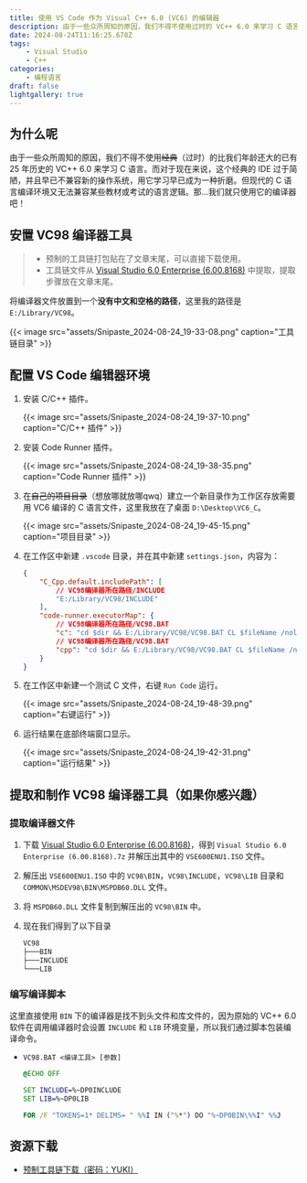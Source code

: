 ```yaml
---
title: 使用 VS Code 作为 Visual C++ 6.0 (VC6) 的编辑器
description: 由于一些众所周知的原因，我们不得不使用过时的 VC++ 6.0 来学习 C 语言，那我们就只使用它的编译器吧！
date: 2024-08-24T11:16:25.678Z
tags:
    - Visual Studio
    - C++
categories:
    - 编程语言
draft: false
lightgallery: true
---
```


## 为什么呢

由于一些众所周知的原因，我们不得不使用~~经典~~（过时）的比我们年龄还大的已有 25 年历史的 VC++ 6.0 来学习 C 语言。而对于现在来说，这个经典的 IDE 过于简陋，并且早已不兼容新的操作系统，用它学习早已成为一种折磨。但现代的 C 语言编译环境又无法兼容某些教材或考试的语言逻辑。那…我们就只使用它的编译器吧！

## 安置 VC98 编译器工具

> - 预制的工具链打包贴在了文章末尾，可以直接下载使用。
> - 工具链文件从 [Visual Studio 6.0 Enterprise (6.00.8168)](https://winworldpc.com/product/microsoft-visual-stu/60) 中提取，提取步骤放在文章末尾。

将编译器文件放置到一个**没有中文和空格的路径**，这里我的路径是 `E:/Library/VC98`。

{{< image src="assets/Snipaste_2024-08-24_19-33-08.png" caption="工具链目录" >}}

## 配置 VS Code 编辑器环境

1. 安装 C/C++ 插件。

    {{< image src="assets/Snipaste_2024-08-24_19-37-10.png" caption="C/C++ 插件" >}}

2. 安装 Code Runner 插件。

    {{< image src="assets/Snipaste_2024-08-24_19-38-35.png" caption="Code Runner 插件" >}}

3. 在~~自己的项目目录~~（想放哪就放哪qwq）建立一个新目录作为工作区存放需要用 VC6 编译的 C 语言文件，这里我放在了桌面 `D:\Desktop\VC6_C`。

    {{< image src="assets/Snipaste_2024-08-24_19-45-15.png" caption="项目目录" >}}

4. 在工作区中新建 `.vscode` 目录，并在其中新建 `settings.json`，内容为：

    ```json
    {
        "C_Cpp.default.includePath": [
            // VC98编译器所在路径/INCLUDE
            "E:/Library/VC98/INCLUDE"
        ],
        "code-runner.executorMap": {
            // VC98编译器所在路径/VC98.BAT
            "c": "cd $dir && E:/Library/VC98/VC98.BAT CL $fileName /nologo && $dir$fileNameWithoutExt",
            // VC98编译器所在路径/VC98.BAT
            "cpp": "cd $dir && E:/Library/VC98/VC98.BAT CL $fileName /nologo && $dir$fileNameWithoutExt"
        }
    }
    ```

5. 在工作区中新建一个测试 C 文件，右键 `Run Code` 运行。

    {{< image src="assets/Snipaste_2024-08-24_19-48-39.png" caption="右键运行" >}}

6. 运行结果在底部终端窗口显示。

    {{< image src="assets/Snipaste_2024-08-24_19-42-31.png" caption="运行结果" >}}

## 提取和制作 VC98 编译器工具（如果你感兴趣）

### 提取编译器文件

1. 下载 [Visual Studio 6.0 Enterprise (6.00.8168)](https://winworldpc.com/product/microsoft-visual-stu/60)，得到 `Visual Studio 6.0 Enterprise (6.00.8168).7z` 并解压出其中的 `VSE600ENU1.ISO` 文件。
2. 解压出 `VSE600ENU1.ISO` 中的 `VC98\BIN`，`VC98\INCLUDE`，`VC98\LIB` 目录和 `COMMON\MSDEV98\BIN\MSPDB60.DLL` 文件。
3. 将 `MSPDB60.DLL` 文件复制到解压出的 `VC98\BIN` 中。
4. 现在我们得到了以下目录

    ```txt
    VC98
    ├───BIN
    ├───INCLUDE
    └───LIB
    ```

### 编写编译脚本

这里直接使用 `BIN` 下的编译器是找不到头文件和库文件的，因为原始的 VC++ 6.0 软件在调用编译器时会设置 `INCLUDE` 和 `LIB` 环境变量，所以我们通过脚本包装编译命令。

- `VC98.BAT <编译工具> [参数]`

    ```bat
    @ECHO OFF
    
    SET INCLUDE=%~DP0INCLUDE
    SET LIB=%~DP0LIB
    
    FOR /F "TOKENS=1* DELIMS= " %%I IN ("%*") DO "%~DP0BIN\%%I" %%J
    ```

## 资源下载

- [预制工具链下载（密码：YUKI）](https://wwjz.lanzoul.com/iK02X28ajoyd)
